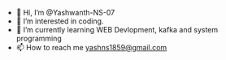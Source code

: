 - 👋 Hi, I’m @Yashwanth-NS-07
- 👀 I’m interested in coding.
- 🌱 I’m currently learning WEB Devlopment, kafka and system programming
- 📫 How to reach me yashns1859@gmail.com

<!---
Yashwanth-NS-07/Yashwanth-NS-07 is a ✨ special ✨ repository because its `README.md` (this file) appears on your GitHub profile.
You can click the Preview link to take a look at your changes.
--->
